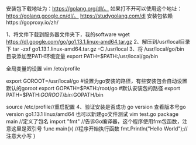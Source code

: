 安装包下载地址为：https://golang.org/dl/。
如果打不开可以使用这个地址：https://golang.google.cn/dl/。
https://studygolang.com/dl
安装包依赖https://goproxy.io/zh/

1、将文件下载到服务器文件夹下，我的software
wget https://dl.google.com/go/go1.13.1.linux-amd64.tar.gz
2、解压到/usr/local目录下
tar -zxf go1.13.1.linux-amd64.tar.gz -C /usr/local
3、将 /usr/local/go/bin 目录添加至PATH环境变量
export PATH=$PATH:/usr/local/go/bin

全局变量的设置
vim /etc/profile

export GOROOT=/usr/local/go  #设置为go安装的路径，有些安装包会自动设置默认的goroot
export GOPATH=$PATH:/root/go   #默认安装包的路径
export PATH=$PATH:$GOROOT/bin:$GOPATH/bin

source /etc/profile//重启配置
4、验证安装是否成功
go version  查看版本号go version go1.13.1 linux/amd64
 也可以新建go文件测试
 vim test.go
 package main  //定义了包名
 import "fmt" //告诉Go编译器，这个程序使用frm包函数，注意这里是双引号
 func main(){  //程序开始执行函数
    fmt.Println("Hello World");//注意大小写
 }
 
 




